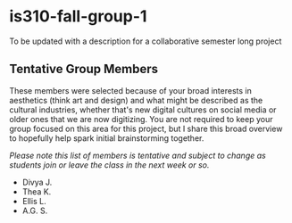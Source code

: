 # is310-fall-group-1
To be updated with a description for a collaborative semester long project

## Tentative Group Members

These members were selected because of your broad interests in aesthetics (think art and design) and what might be described as the cultural industries, whether that's new digital cultures on social media or older ones that we are now digitizing. You are not required to keep your group focused on this area for this project, but I share this broad overview to hopefully help spark initial brainstorming together.

_Please note this list of members is tentative and subject to change as students join or leave the class in the next week or so._

- Divya J.
- Thea K.
- Ellis L.
- A.G. S.

